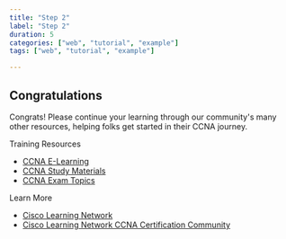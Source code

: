 ```yaml
---
title: "Step 2"
label: "Step 2"
duration: 5
categories: ["web", "tutorial", "example"]
tags: ["web", "tutorial", "example"]

---
```



## Congratulations



Congrats! Please continue your learning through our community's many other resources, helping folks get started in their CCNA journey.

Training Resources

*  [CCNA E-Learning](https://learningnetworkstore.cisco.com/on-demand-e-learning/implementing-and-administering-cisco-solutions-ccna-v1.0/ELT-CCNA-V1-023587.html)
*  [CCNA Study Materials](https://learningnetwork.cisco.com/s/learning-plan-detail-standard?ltui__urlRecordId=a1c3i0000005hsQAAQ&ltui__urlRedirect=learning-plan-detail-standard)
*  [CCNA Exam Topics](https://learningnetwork.cisco.com/s/ccna-exam-topics)

Learn More

*  [Cisco Learning Network](https://learningnetwork.cisco.com/s/)
*  [Cisco Learning Network CCNA Certification Community](https://learningnetwork.cisco.com/s/topic/0TO3i0000008jYHGAY/ccna-certification-community)


